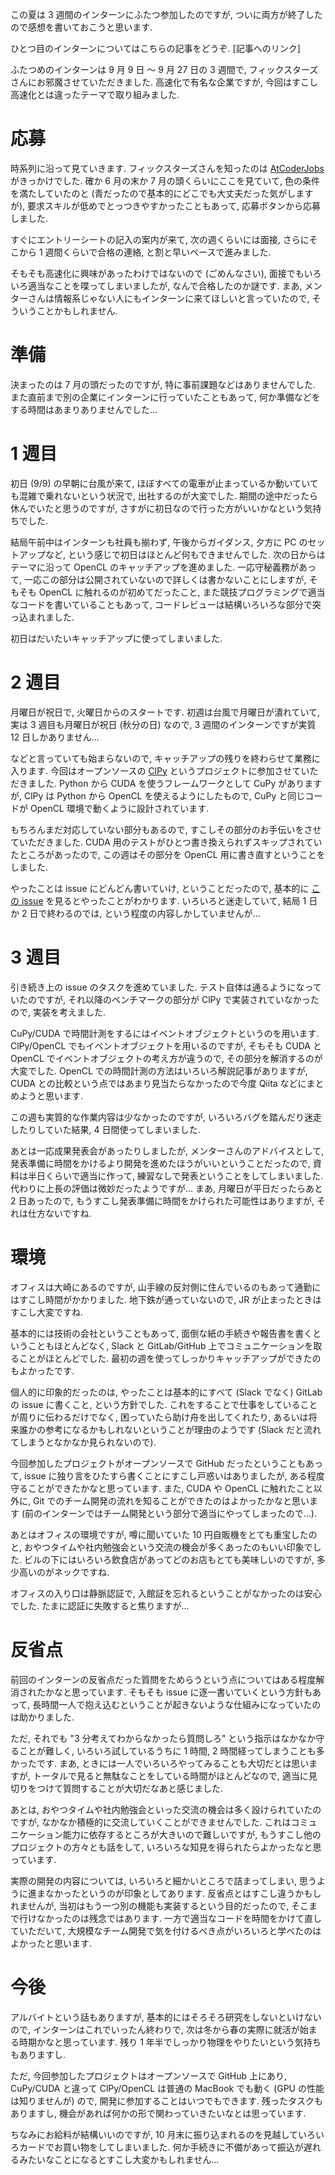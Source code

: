 この夏は 3 週間のインターンにふたつ参加したのですが,
ついに両方が終了したので感想を書いておこうと思います.

ひとつ目のインターンについてはこちらの記事をどうぞ.
[記事へのリンク]

ふたつめのインターンは 9 月 9 日 〜 9 月 27 日の 3 週間で,
フィックスターズさんにお邪魔させていただきました.
高速化で有名な企業ですが,
今回はすこし高速化とは違ったテーマで取り組みました.

# 応募
時系列に沿って見ていきます.
フィックスターズさんを知ったのは [AtCoderJobs](https://jobs.atcoder.jp/) がきっかけでした.
確か 6 月の末か 7 月の頭くらいにここを見ていて,
色の条件を満たしていたのと (青だったので基本的にどこでも大丈夫だった気がしますが),
要求スキルが低めでとっつきやすかったこともあって,
応募ボタンから応募しました.

すぐにエントリーシートの記入の案内が来て,
次の週くらいには面接,
さらにそこから 1 週間くらいで合格の連絡, と割と早いペースで進みました.

そもそも高速化に興味があったわけではないので (ごめんなさい),
面接でもいろいろ適当なことを喋ってしまいましたが,
なんで合格したのか謎です.
まあ, メンターさんは情報系じゃない人にもインターンに来てほしいと言っていたので,
そういうことかもしれません.

# 準備
決まったのは 7 月の頭だったのですが,
特に事前課題などはありませんでした.
また直前まで別の企業にインターンに行っていたこともあって,
何か準備などをする時間はあまりありませんでした...

# 1 週目
初日 (9/9) の早朝に台風が来て,
ほぼすべての電車が止まっているか動いていても混雑で乗れないという状況で,
出社するのが大変でした.
期間の途中だったら休んでいたと思うのですが,
さすがに初日なので行った方がいいかなという気持ちでした.

結局午前中はインターンも社員も揃わず,
午後からガイダンス, 夕方に PC のセットアップなど, という感じで初日はほとんど何もできませんでした.
次の日からはテーマに沿って OpenCL のキャッチアップを進めました.
一応守秘義務があって, 一応この部分は公開されていないので詳しくは書かないことにしますが,
そもそも OpenCL に触れるのが初めてだったこと,
また競技プログラミングで適当なコードを書いていることもあって,
コードレビューは結構いろいろな部分で突っ込まれました.

初日はだいたいキャッチアップに使ってしまいました.

# 2 週目
月曜日が祝日で, 火曜日からのスタートです.
初週は台風で月曜日が潰れていて, 実は 3 週目も月曜日が祝日 (秋分の日) なので,
3 週間のインターンですが実質 12 日しかありません...

などと言っていても始まらないので,
キャッチアップの残りを終わらせて業務に入ります.
今回はオープンソースの [ClPy](https://github.com/fixstars/clpy) というプロジェクトに参加させていただきました.
Python から CUDA を使うフレームワークとして CuPy がありますが,
ClPy は Python から OpenCL を使えるようにしたもので,
CuPy と同じコードが OpenCL 環境で動くように設計されています.

もちろんまだ対応していない部分もあるので,
すこしその部分のお手伝いをさせていただきました.
CUDA 用のテストがひとつ書き換えられずスキップされていたところがあったので,
この週はその部分を OpenCL 用に書き直すということをしました.

やったことは issue にどんどん書いていけ, ということだったので,
基本的に [この issue](https://github.com/fixstars/clpy/issues/216) を見るとやったことがわかります.
いろいろと迷走していて,
結局 1 日か 2 日で終わるのでは, という程度の内容しかしていませんが...

# 3 週目
引き続き上の issue のタスクを進めていました.
テスト自体は通るようになっていたのですが,
それ以降のベンチマークの部分が ClPy で実装されていなかったので,
実装を考えました.

CuPy/CUDA で時間計測をするにはイベントオブジェクトというのを用います.
ClPy/OpenCL でもイベントオブジェクトを用いるのですが,
そもそも CUDA と OpenCL でイベントオブジェクトの考え方が違うので,
その部分を解消するのが大変でした.
OpenCL での時間計測の方法はいろいろ解説記事がありますが,
CUDA との比較という点ではあまり見当たらなかったので今度 Qiita などにまとめようと思います.

この週も実質的な作業内容は少なかったのですが,
いろいろバグを踏んだり迷走したりしていた結果, 4 日間使ってしまいました.

あとは一応成果発表会があったりしましたが,
メンターさんのアドバイスとして, 発表準備に時間をかけるより開発を進めたほうがいいということだったので,
資料は半日くらいで適当に作って, 練習なしで発表ということをしてしまいました.
代わりに上長の評価は微妙だったようですが...
まあ, 月曜日が平日だったらあと 2 日あったので,
もうすこし発表準備に時間をかけられた可能性はありますが, それは仕方ないですね.

# 環境
オフィスは大崎にあるのですが,
山手線の反対側に住んでいるのもあって通勤にはすこし時間がかかりました.
地下鉄が通っていないので, JR が止まったときはすこし大変ですね.

基本的には技術の会社ということもあって,
面倒な紙の手続きや報告書を書くということもほとんどなく,
Slack と GitLab/GitHub 上でコミュニケーションを取ることがほとんどでした.
最初の週を使ってしっかりキャッチアップができたのもよかったです.

個人的に印象的だったのは,
やったことは基本的にすべて (Slack でなく) GitLab の issue に書くこと, という方針でした.
これをすることで仕事をしていることが周りに伝わるだけでなく,
困っていたら助け舟を出してくれたり,
あるいは将来誰かの参考になるかもしれないということが理由のようです
(Slack だと流れてしまうとなかなか見られないので).

今回参加したプロジェクトがオープンソースで GitHub だったということもあって,
issue に独り言をひたすら書くことにすこし戸惑いはありましたが,
ある程度守ることができたかなと思っています.
また, CUDA や OpenCL に触れたこと以外に,
Git でのチーム開発の流れを知ることができたのはよかったかなと思います
(前のインターンではチーム開発という部分で適当にやってしまったので...).

あとはオフィスの環境ですが,
噂に聞いていた 10 円自販機をとても重宝したのと,
おやつタイムや社内勉強会という交流の機会が多くあったのもいい印象でした.
ビルの下にはいろいろ飲食店があってどのお店もとても美味しいのですが,
多少高いのがネックですね.

オフィスの入り口は静脈認証で,
入館証を忘れるということがなかったのは安心でした.
たまに認証に失敗すると焦りますが...

# 反省点
前回のインターンの反省点だった質問をためらうという点についてはある程度解消されたかなと思っています.
そもそも issue に逐一書いていくという方針もあって,
長時間一人で抱え込むということが起きないような仕組みになっていたのは助かりました.

ただ, それでも "3 分考えてわからなかったら質問しろ" という指示はなかなか守ることが難しく,
いろいろ試しているうちに 1 時間, 2 時間経ってしまうことも多かったです.
まあ, ときには一人でいろいろやってみることも大切だとは思いますが,
トータルで見ると無駄なことをしている時間がほとんどなので,
適当に見切りをつけて質問することが大切だなあと感じました.

あとは, おやつタイムや社内勉強会といった交流の機会は多く設けられていたのですが,
なかなか積極的に交流していくことができませんでした.
これはコミュニケーション能力に依存するところが大きいので難しいですが,
もうすこし他のプロジェクトの方々とも話をして,
いろいろな知見を得られたらよかったなと思っています.

実際の開発の内容については,
いろいろと細かいところで詰まってしまい, 思うように進まなかったというのが印象としてあります.
反省点とはすこし違うかもしれませんが,
当初はもう一つ別の機能も実装するという目的だったので,
そこまで行けなかったのは残念ではあります.
一方で適当なコードを時間をかけて直していただいて,
大規模なチーム開発で気を付けるべき点がいろいろと学べたのはよかったと思います.

# 今後
アルバイトという話もありますが,
基本的にはそろそろ研究をしないといけないので,
インターンはこれでいったん終わりで, 次は冬から春の実際に就活が始まる時期かなと思っています.
残り 1 年半でしっかり物理をやりたいという気持ちもありますし.

ただ, 今回参加したプロジェクトはオープンソースで GitHub 上にあり,
CuPy/CUDA と違って ClPy/OpenCL は普通の MacBook でも動く (GPU の性能は知りませんが) ので,
開発に参加することはいつでもできます.
残ったタスクもありますし,
機会があれば何かの形で関わっていきたいなとは思っています.

ちなみにお給料が結構いいのですが,
10 月末に振り込まれるのを見越していろいろカードでお買い物をしてしまいました.
何か手続きに不備があって振込が遅れるみたいなことになるとすこし大変かもしれません...
